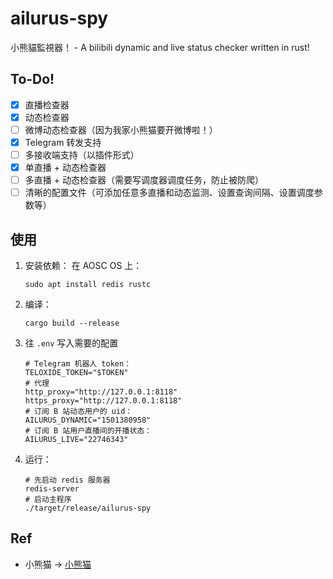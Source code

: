 # ailurus-spy
小熊貓監視器！ - A bilibili dynamic and live status checker written in rust!

## To-Do!
- [x] 直播检查器
- [x] 动态检查器
- [ ] 微博动态检查器（因为我家小熊猫要开微博啦！）
- [x] Telegram 转发支持
- [ ] 多接收端支持（以插件形式）
- [x] 单直播 + 动态检查器
- [ ] 多直播 + 动态检查器（需要写调度器调度任务，防止被防爬）
- [ ] 清晰的配置文件（可添加任意多直播和动态监测、设置查询间隔、设置调度参数等）

## 使用

1. 安装依赖：
    在 AOSC OS 上：
    ```
    sudo apt install redis rustc
    ```
2. 编译：

    ```
    cargo build --release
    ```
3. 往 `.env` 写入需要的配置

    ```
    # Telegram 机器人 token：
    TELOXIDE_TOKEN="$TOKEN"
    # 代理
    http_proxy="http://127.0.0.1:8118"
    https_proxy="http://127.0.0.1:8118"
    # 订阅 B 站动态用户的 uid：
    AILURUS_DYNAMIC="1501380958"
    # 订阅 B 站用户直播间的开播状态：
    AILURUS_LIVE="22746343"
    ```

4. 运行：

    ```
    # 先启动 redis 服务器
    redis-server
    # 启动主程序
    ./target/release/ailurus-spy
    ```

## Ref
- 小熊猫 -> [小熊猫](https://space.bilibili.com/1501380958/) 
